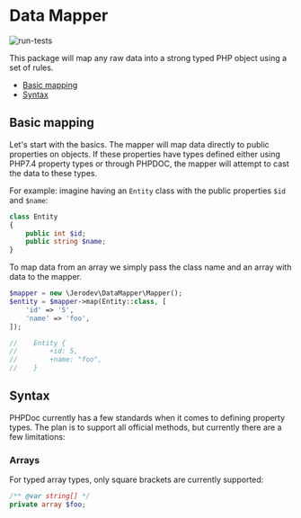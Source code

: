 # Data Mapper
![run-tests](https://github.com/jerodev/data-mapper/workflows/run-tests/badge.svg)

This package will map any raw data into a strong typed PHP object using a set of rules.

- [Basic mapping](#basic-mapping)
- [Syntax](#syntax)

## Basic mapping
Let's start with the basics. The mapper will map data directly to public properties on objects. If these properties have
types defined either using PHP7.4 property types or through PHPDOC, the mapper will attempt to cast the data to these 
types.

For example: imagine having an `Entity` class with the public properties `$id` and `$name`:

```php
class Entity
{
    public int $id;
    public string $name;
}
```

To map data from an array we simply pass the class name and an array with data to the mapper.

```php
$mapper = new \Jerodev\DataMapper\Mapper();
$entity = $mapper->map(Entity::class, [
    'id' => '5',
    'name' => 'foo',
]);

//    Entity {
//        +id: 5,
//        +name: "foo",
//    }
```

## Syntax
PHPDoc currently has a few standards when it comes to defining property types. The plan is to support all official 
methods, but currently there are a few limitations:

### Arrays
For typed array types, only square brackets are currently supported:

```php
/** @var string[] */
private array $foo;
```
